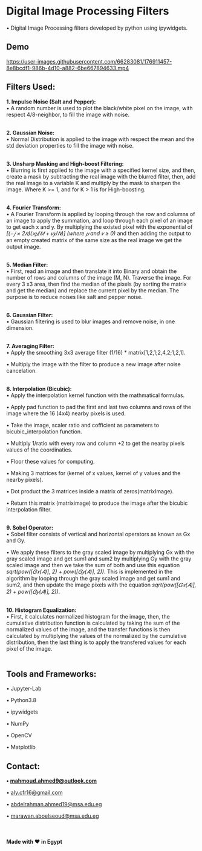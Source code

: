 # Digital Image Processing Filters
• Digital Image Processing filters developed by python using ipywidgets.

## Demo


https://user-images.githubusercontent.com/66283081/176911457-8e8bcdf1-986b-4d10-a882-6be667894633.mp4



## Filters Used:
**1. Impulse Noise (Salt and Pepper):**<br/>
• A random number is used to plot the black/white pixel on the image, with respect 4/8-neighbor, to fill the image with noise.<br/><br/>


**2. Gaussian Noise:**<br/>
• Normal Distribution is applied to the image with respect the mean and the std deviation properties to fill the image with noise.<br/><br/>


**3. Unsharp Masking and High-boost Filtering:**<br/>
• Blurring is first applied to the image with a specified kernel size, and then, create a mask by subtracting the real image with the blurred filter, then, add the real image to a variable K and multiply by the mask to sharpen the image. Where K >= 1, and for K > 1 is for High-boosting.<br/><br/>


**4. Fourier Transform:**<br/>
• A Fourier Transform is applied by looping through the row and columns of an image to apply the summation, and loop through each pixel of an image to get each x and y. By multiplying the existed pixel with the exponential of *[(−𝑗 × 2𝜋)(𝑥𝜇/𝑀 + 𝑣𝑦/𝑁)] (where 𝜇 and 𝑣 ≥ 0)* and then adding the output to an empty created matrix of the same size as the real image we get the output image.<br/><br/>


**5. Median Filter:**<br/>
• First, read an image and then translate it into Binary and obtain the number of rows and columns of the image (M, N). Traverse the image. For every 3 x3 area, then find the median of the pixels (by sorting the matrix and get the median) and replace the current pixel by the median. The purpose is to reduce noises like salt and pepper noise.<br/><br/>


**6. Gaussian Filter:**<br/>
• Gaussian filtering is used to blur images and remove noise, in one dimension.<br/><br/>


**7. Averaging Filter:**<br/>
• Apply the smoothing 3x3 average filter (1/16) * matrix[1,2,1;2,4,2;1,2,1].

• Multiply the image with the filter to produce a new image after noise cancelation.<br/><br/>


**8. Interpolation (Bicubic):**<br/>
• Apply the interpolation kernel function with the mathmatical formulas.

• Apply pad function to pad the first and last two columns and rows of the image where the 16 (4x4) nearby pixels is used.

• Take the image, scaler ratio and cofficient as parameters to bicubic_interpolation function.

• Multiply 1/ratio with every row and column +2 to get the nearby pixels values of the coordinaties.

• Floor these values for computing.

• Making 3 matrices for (kernel of x values, kernel of y values and the nearby pixels).

• Dot product the 3 matrices inside a matrix of zeros(matrixImage).

• Return this matrix (matriximage) to produce the image after the bicubic interpolation filter.<br/><br/>


**9. Sobel Operator:**<br/>
• Sobel filter consists of vertical and horizontal operators as known as Gx and Gy.

• We apply these filters to the gray scaled image by multiplying Gx with the gray scaled image and get sum1 and sum2 by multiplying Gy with the gray scaled image and then we take the sum of both and use this equation *sqrt(pow([𝐺𝑥(𝐴)], 2) + pow([𝐺𝑦(𝐴)], 2))*. This is implemented in the algorithm by looping through the gray scaled image and get sum1 and sum2, and then update the image pixels with the equation *sqrt(pow([𝐺𝑥(𝐴)], 2) + pow([𝐺𝑦(𝐴)], 2))*.<br/><br/>


**10. Histogram Equalization:**<br/>
• First, it calculates normalized histogram for the image, then, the cumulative distribution function is calculated by taking the sum of the normalized values of the image, and the transfer functions is then calculated by multiplying the values of the normalized by the cumulative distribution, then the last thing is to apply the transfered values for each pixel of the image.<br/><br/>



## Tools and Frameworks:

• Jupyter-Lab

• Python3.8

• ipywidgets

• NumPy

• OpenCV

• Matplotlib

## Contact:
**• mahmoud.ahmed9@outlook.com**

• aly.cfr16@gmail.com

• abdelrahman.ahmed19@msa.edu.eg

• marawan.aboelseoud@msa.edu.eg

<br/>

#### Made with :heart: in Egypt
